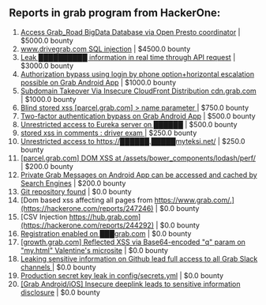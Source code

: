## Reports in grab program from HackerOne:
1. [Access Grab_Road BigData Database via Open Presto coordinator](https://hackerone.com/reports/266766) | $5000.0 bounty
2. [www.drivegrab.com SQL injection](https://hackerone.com/reports/273946) | $4500.0 bounty
3. [Leak ██████████ information in real time through API request](https://hackerone.com/reports/307050) | $3000.0 bounty
4. [Authorization bypass using login by phone option+horizontal escalation possible on Grab Android App](https://hackerone.com/reports/205000) | $1000.0 bounty
5. [ Subdomain Takeover Via Insecure CloudFront Distribution cdn.grab.com](https://hackerone.com/reports/352869) | $1000.0 bounty
6. [Blind stored xss [parcel.grab.com] > name parameter ](https://hackerone.com/reports/251224) | $750.0 bounty
7. [Two-factor authentication bypass on Grab Android App](https://hackerone.com/reports/202425) | $500.0 bounty
8. [Unrestricted access to Eureka server on ██████](https://hackerone.com/reports/304240) | $500.0 bounty
9. [stored xss in comments : driver exam ](https://hackerone.com/reports/274443) | $250.0 bounty
10. [Unrestricted access to https://██████.█████myteksi.net/](https://hackerone.com/reports/304386) | $250.0 bounty
11. [[parcel.grab.com] DOM XSS at /assets/bower_components/lodash/perf/](https://hackerone.com/reports/248560) | $200.0 bounty
12. [Private Grab Messages on Android App can be accessed and cached by Search Engines](https://hackerone.com/reports/221558) | $200.0 bounty
13. [Git repository found](https://hackerone.com/reports/248693) | $0.0 bounty
14. [Dom based xss affecting all pages from https://www.grab.com/.](https://hackerone.com/reports/247246) | $0.0 bounty
15. [CSV Injection https://hub.grab.com](https://hackerone.com/reports/244292) | $0.0 bounty
16. [Registration enabled on ███grab.com](https://hackerone.com/reports/318099) | $0.0 bounty
17. [[growth.grab.com] Reflected XSS via Base64-encoded "q" param on "my.html" Valentine's microsite](https://hackerone.com/reports/320679) | $0.0 bounty
18. [Leaking sensitive information on Github lead full access to all Grab Slack channels ](https://hackerone.com/reports/397527) | $0.0 bounty
19. [Production secret key leak in config/secrets.yml](https://hackerone.com/reports/456997) | $0.0 bounty
20. [[Grab Android/iOS] Insecure deeplink leads to sensitive information disclosure](https://hackerone.com/reports/401793) | $0.0 bounty